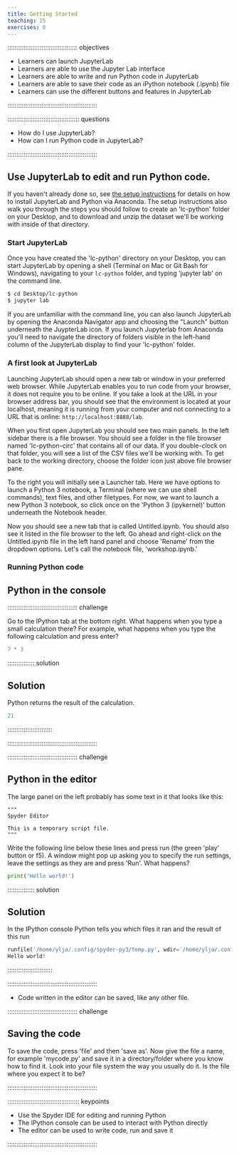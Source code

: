```yaml
---
title: Getting Started
teaching: 15
exercises: 0
---
```


::::::::::::::::::::::::::::::::::::::: objectives

- Learners can launch JupyterLab
- Learners are able to use the Jupyter Lab interface
- Learners are able to write and run Python code in JupyterLab 
- Learners are able to save their code as an iPython notebook (.ipynb) file 
- Learners can use the different buttons and features in JupyterLab

::::::::::::::::::::::::::::::::::::::::::::::::::

:::::::::::::::::::::::::::::::::::::::: questions

- How do I use JupyterLab?
- How can I run Python code in JupyterLab?

::::::::::::::::::::::::::::::::::::::::::::::::::

## Use JupyterLab to edit and run Python code.
  
If you haven't already done so, see [the setup instructions](../learners/setup.md) for details on how to install JupyterLab and Python via Anaconda. The setup instructions also walk you through the steps you should follow to create an 'lc-python' folder on your Desktop, and to download and unzip the dataset we'll be working with inside of that directory. 

### Start JupyterLab
Once you have created the 'lc-python' directory on your Desktop, you can start JupyterLab by opening a shell (Terminal on Mac or Git Bash for Windows), navigating to your ```lc-python``` folder, and typing 'jupyter lab' on the command line.

```bash
$ cd Desktop/lc-python
$ jupyter lab
```

If you are unfamiliar with the command line,  you can also launch JupyterLab by opening the Anaconda Navigator app and choosing the "Launch" button underneath the JuypterLab icon. If you launch Jupyterlab from Anaconda you'll need to navigate the directory of folders visible in the left-hand column of the JupyterLab display to find your 'lc-python' folder.

### A first look at JupyterLab

Launching JupyterLab should open a new tab or window in your preferred web browser. While JupyterLab enables you to run code from your browser, it does not require you to be online. If you take a look at the URL in your browser address bar, you should see that the environment is located at your localhost, meaning it is running from your computer and not connecting to a URL that is online: ```http://localhost:8888/lab```.

When you first open JupyterLab you should see two main panels. In the left sidebar there is a file browser. You should see a folder in the file browser named 'lc-python-circ' that contains all of our data. If you double-clock on that folder, you will see a list of the CSV files we'll be working with. To get back to the working directory, choose the folder icon just above file browser pane. 

To the right you will initially see a Launcher tab. Here we have options to launch a Python 3 notebook, a Terminal (where we can use shell commands), text files, and other filetypes. For now, we want to launch a new Python 3 notebook, so click once on the 'Python 3 (ipykernel)' button underneath the Notebook header. 

Now you should see a new tab that is called Untitled.ipynb. You should also see it listed in the file browser to the left. Go ahead and right-click on the Untitled.ipynb file in the left hand panel and choose 'Rename' from the dropdown options. Let's call the notebook file, 'workshop.ipynb.'

### Running Python code 


## Python in the console

:::::::::::::::::::::::::::::::::::::::  challenge

Go to the IPython tab at the bottom right. What happens when you type a small calculation there?
For example, what happens when you type the following calculation and press enter?

```python
7 * 3
```

:::::::::::::::  solution

## Solution

Python returns the result of the calculation.

```python
21
```

:::::::::::::::::::::::::

::::::::::::::::::::::::::::::::::::::::::::::::::

:::::::::::::::::::::::::::::::::::::::  challenge

## Python in the editor

The large panel on the left probably has some text in it that looks like this:

```
"""
Spyder Editor

This is a temporary script file.
"""
```

Write the following line below these lines and press run (the green 'play' button or f5). A window might pop up asking you to specify the run settings, leave the settings as they are and press 'Run'.
What happens?

```python
print('Hello world!')
```

:::::::::::::::  solution

## Solution

In the IPython console  Python tells you which files it ran and the result of this run

```python
runfile('/home/ylja/.config/spyder-py3/temp.py', wdir='/home/ylja/.config/spyder-py3')
Hello world!
```

:::::::::::::::::::::::::

::::::::::::::::::::::::::::::::::::::::::::::::::

- Code written in the editor can be saved, like any other file.

:::::::::::::::::::::::::::::::::::::::  challenge

## Saving the code

To save the code, press 'file' and then 'save as'. Now give the file a name, for example 'mycode.py' and save it in a directory/folder where you know how to find it.
Look into your file system the way you usually do it. Is the file where you expect it to be?

::::::::::::::::::::::::::::::::::::::::::::::::::

[anaconda]: https://docs.anaconda.com/anaconda/install/
[spyder]: https://www.spyder-ide.org/


:::::::::::::::::::::::::::::::::::::::: keypoints

- Use the Spyder IDE for editing and running Python
- The IPython console can be used to interact with Python directly
- The editor can be used to write code, run and save it

::::::::::::::::::::::::::::::::::::::::::::::::::


